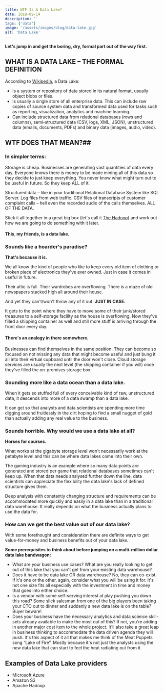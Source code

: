 ```yaml
---
title: WTF Is A Data Lake?
date: 2018-09-14
description: ''
tags: ['data']
image: '/assets/images/blog/data-lake.jpg'
alt: 'Data Lake'
---
```

**Let's jump in and get the boring, dry, formal part out of the way first.**

## WHAT IS A DATA LAKE &#8211; THE FORMAL DEFINITION

According to [Wikipedia](https://en.wikipedia.org/wiki/Data_lake), a Data Lake:

  * Is a system or repository of data stored in its natural format, usually object blobs or files.
  * Is usually a single store of all enterprise data. This can include raw copies of source system data and transformed data used for tasks such as reporting, visualization, analytics and machine learning.
  * Can include structured data from relational databases (rows and columns), semi-structured data (CSV, logs, XML, JSON), unstructured data (emails, documents, PDFs) and binary data (images, audio, video).

## WTF DOES THAT MEAN?##

### In simpler terms:

Storage is cheap. Businesses are generating vast quantities of data every day. Everyone knows there is money to be made mining all of this data so they decide to just keep everything. You never know what might turn out to be useful in future. So they keep ALL of it.

Structured data &#8211; like in your traditional Relational Database System like SQL Server. Log files from web traffic. CSV files of transcripts of customer complaint calls &#8211; hell even the recorded audio of the calls themselves. ALL OF THE DATA.

Stick it all together in a great big box (let's call it [The Hadoop](/shiny-new-objects-and-boardroom-buzzword-bingo/)) and work out how we are going to do something with it later.

#### This, my friends, is a data lake.

### Sounds like a hoarder's paradise?

**That's because it is.**

We all know the kind of people who like to keep every old item of clothing or broken piece of electronics they've ever owned. Just in case it comes in useful in future.

Their attic is full. Their wardrobes are overflowing. There is a maze of old newspapers stacked high all around their house.

And yet they can't/won't throw any of it out. **JUST IN CASE.**

It gets to the point where they have to move some of their junk/stored treasures to a self-storage facility as the house is overflowing. Now they've filled a shipping container as well and still more stuff is arriving through the front door every day.

#### There's an analogy in there somewhere.

Businesses can find themselves in the same position. They can become so focused on not missing any data that might become useful and just bung it all into their virtual cupboard until the door won't close. Cloud storage services are usually the next level (the shipping container if you will) once they've filled the on-premises storage box.

### Sounding more like a data ocean than a data lake.

When it gets so stuffed full of every conceivable kind of raw, unstructured data, it descends into more of a data swamp than a data lake.

It can get so that analysts and data scientists are spending more time digging around fruitlessly in the dirt hoping to find a small nugget of gold than actually adding any real value to the business.

### Sounds horrible. Why would we use a data lake at all?

**Horses for courses.**

What works at the gigabyte storage level won't necessarily work at the petabyte level and this can be where data lakes come into their own.

The gaming industry is an example where so many data points are generated and stored per game that relational databases sometimes can't keep up. When that data needs analysed further down the line, data scientists can appreciate the flexibility the data lake's lack of defined structure gives them.

Deep analysis with constantly changing structure and requirements can be accommodated more quickly and easily in a data lake than in a traditional data warehouse. It really depends on what the business actually plans to use the data for.

### How can we get the best value out of our data lake?

With some forethought and consideration there are definite ways to get value-for-money and business benefits out of your data lake.

**Some prerequisites to think about before jumping on a multi-million dollar data lake bandwagon:**

  * What are your business use cases? What are you really looking to get out of this lake that you can't get from your existing data warehouse?
  * Does it have to be data lake OR data warehouse? No, they can co-exist. If it's one or the other, again, consider what you will be using it for. It's not one size fits all especially with the investment in time and money that goes into either choice.
  * Is a vendor with some self-serving interest at play pushing you down this road? Some slick salesman from one of the big players been taking your CTO out to dinner and suddenly a new data lake is on the table? Buyer beware!
  * Does your business have the necessary analytics and data science skill-sets already available to make the most out of this? If not, you're adding in another major cost item to the whole project. It&#8217;ll also take a great leap in business thinking to accommodate the data driven agenda they will push. It's this aspect of it all that makes me think of the Meat Puppets song &#8220;Lake of Fire&#8221;. Mostly because it's not just the analysts using the new data lake that can start to feel the heat radiating out from it.

## Examples of Data Lake providers

  - Microsoft Azure
  - Amazon S3
  - Apache Hadoop